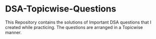 # DSA-Topicwise-Questions

This Repository contains the solutions of Important DSA questions that I created while practicing. 
The questions are arranged in a Topicwise manner.
